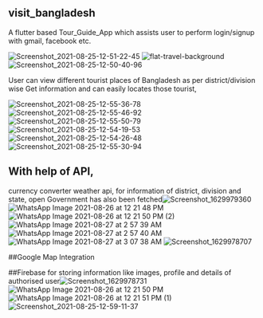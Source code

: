 ## visit_bangladesh


A flutter based Tour_Guide_App which assists user to perform login/signup with gmail, facebook etc.


![Screenshot_2021-08-25-12-51-22-45](https://user-images.githubusercontent.com/46530574/216058378-6d2c3068-3b6a-4ef6-8eaa-3dd30da8d5cf.png)
![flat-travel-background](https://user-images.githubusercontent.com/46530574/216058387-797a0a87-95cf-4004-9075-685bfa343dfe.jpg)
![Screenshot_2021-08-25-12-50-40-96](https://user-images.githubusercontent.com/46530574/216058393-258ee192-e871-4d06-9d97-49543668e824.png)

User can view different tourist places of Bangladesh as per district/division wise
Get information and can easily locates those tourist,


![Screenshot_2021-08-25-12-55-36-78](https://user-images.githubusercontent.com/46530574/216059405-8d8dfc4e-c734-479c-9bc8-b8617e5930cb.png)
![Screenshot_2021-08-25-12-55-46-92](https://user-images.githubusercontent.com/46530574/216059411-9a779eb6-a871-435f-ad14-e8b764864441.png)
![Screenshot_2021-08-25-12-55-50-79](https://user-images.githubusercontent.com/46530574/216059412-f7e9136b-39bf-45d8-ad0a-8ab3a587ba6d.png)
![Screenshot_2021-08-25-12-54-19-53](https://user-images.githubusercontent.com/46530574/216059415-76995165-ac5c-4c82-adc5-226cc8eef895.png)
![Screenshot_2021-08-25-12-54-26-48](https://user-images.githubusercontent.com/46530574/216059429-68b39e0a-0044-43d3-af07-ac44c367d392.png)
![Screenshot_2021-08-25-12-55-30-94](https://user-images.githubusercontent.com/46530574/216059443-0eb996bd-c0e8-4be2-ad45-27fc82c617b9.png)

## With help of API, 
currency converter
weather api,
for information of district, division and state, open Government has also been fetched![Screenshot_1629979360](https://user-images.githubusercontent.com/46530574/216059528-7c0734e3-4597-4fd2-8209-03abb71fd324.png)
![WhatsApp Image 2021-08-26 at 12 21 48 PM](https://user-images.githubusercontent.com/46530574/216059541-5209a65d-9c6c-438c-8362-9fa71eb1d04f.jpeg)
![WhatsApp Image 2021-08-26 at 12 21 50 PM (2)](https://user-images.githubusercontent.com/46530574/216059546-c02e752c-ba04-4ac6-9146-a08e2e531ae0.jpeg)
![WhatsApp Image 2021-08-27 at 2 57 39 AM](https://user-images.githubusercontent.com/46530574/216059550-be11b85f-2e14-4e3d-bda4-e54919f22d1b.jpeg)
![WhatsApp Image 2021-08-27 at 2 57 40 AM](https://user-images.githubusercontent.com/46530574/216059555-cec73259-b7b4-4e6f-b057-a8f78e6d7664.jpeg)
![WhatsApp Image 2021-08-27 at 3 07 38 AM](https://user-images.githubusercontent.com/46530574/216059560-031f6d60-df7a-44e7-a360-a7d9bf4c53c9.jpeg)
![Screenshot_1629978707](https://user-images.githubusercontent.com/46530574/216059568-dd33a584-de04-4a76-b8b0-bf6f054c294b.png)


##Google Map Integration

##Firebase
for storing information like images, profile and details of authorised user![Screenshot_1629978731](https://user-images.githubusercontent.com/46530574/216059962-0f8ab610-657b-48b5-8fa8-bbf35a22ef0a.png)
![WhatsApp Image 2021-08-26 at 12 21 50 PM](https://user-images.githubusercontent.com/46530574/216059965-85180ea3-a247-493d-804b-911fbc1930b1.jpeg)
![WhatsApp Image 2021-08-26 at 12 21 51 PM (1)](https://user-images.githubusercontent.com/46530574/216059968-68754069-a310-455c-932b-4be0d987e551.jpeg)
![Screenshot_2021-08-25-12-59-11-37](https://user-images.githubusercontent.com/46530574/216059974-caaf238a-28fd-4ab4-898b-204aad1a50ed.png)

